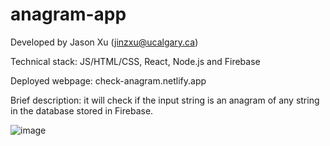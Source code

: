 # anagram-app

Developed by Jason Xu (jinzxu@ucalgary.ca)

Technical stack: JS/HTML/CSS, React, Node.js and Firebase

Deployed webpage: check-anagram.netlify.app

Brief description: it will check if the input string is an anagram of any string in the database stored in Firebase.

![image](https://user-images.githubusercontent.com/104885642/172291080-03338f86-73ee-4388-8b44-aeac211457ea.png)

